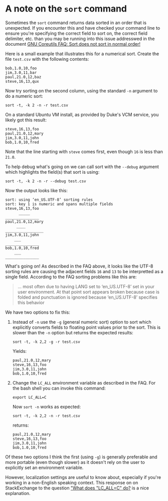 
# A note on the `sort` command

Sometimes the `sort` command returns data sorted in an order that is unexpected. If you encounter this and have checked your command line to ensure you're specifying the correct field to sort on, the correct field delimiter, etc. than you may be running into this issue addresswed in the document [GNU Coreutils FAQ: Sort does not sort in normal order!](https://www.gnu.org/software/coreutils/faq/coreutils-faq.html#Sort-does-not-sort-in-normal-order_0021)

Here is a small example that illustrates this for a numerical sort. Create the file `test.csv` with the following contents:

```
bob,1.0,10,foo
jim,3.0,11,bar
paul,21.0,12,baz
steve,16,13,qux
```

Now try sorting on the second column, using the standard `-n` argument to do a numeric sort:

```
sort -t, -k 2 -n -r test.csv
```

On a standard Ubuntu VM install, as provided by Duke's VCM service, you likely got this result:

```
steve,16,13,foo
paul,21.0,12,mary
jim,3.0,11,john
bob,1.0,10,fred
```

Note that the line starting with `steve` comes first, even though `16` is less than `21.0`.

To help debug what's going on we can call sort with the `--debug` argument which highlights the field(s) that sort is using:

```
sort -t, -k 2 -n -r --debug test.csv
```

Now the output looks like this:

```
sort: using ‘en_US.UTF-8’ sorting rules
sort: key 1 is numeric and spans multiple fields
steve,16,13,foo
      _____
_______________
paul,21.0,12,mary
     ____
_________________
jim,3.0,11,john
    ___
_______________
bob,1.0,10,fred
    ___
_______________
```

What's going on!  As described in the FAQ above, it looks like the UTF-8 sorting rules are causing the adjacent fields `16` and `13` to be interpretted as a single field. According to the FAQ sorting problems like this are:

>... most often due to having LANG set to ‘en_US.UTF-8’ set in your user environment. At that point sort appears broken because case is folded and punctuation is ignored because ‘en_US.UTF-8’ specifies this behavior


We have two options to fix this:

1) Instead of `-n` use the `-g` (general numeric sort) option to sort which explicitly converts fields to floating point values prior to the sort.  This is slower than the `-n` option but returns the expected results:

    ```
    sort -t, -k 2,2 -g -r test.csv
    ```

    Yields:

    ```
    paul,21.0,12,mary
    steve,16,13,foo
    jim,3.0,11,john
    bob,1.0,10,fred
    ```
2) Change the `LC_ALL` environment variable as described in the FAQ. For the bash shell you can invoke this command:

    ```
    export LC_ALL=C
    ```

    Now `sort -n` works as expected:

    ```
    sort -t, -k 2,2 -n -r test.csv
    ```

    returns:

    ```
    paul,21.0,12,mary
    steve,16,13,foo
    jim,3.0,11,john
    bob,1.0,10,fred
    ```    

Of these two options I think the first (using `-g`) is generally preferable and more portable (even though slower) as it doesn't rely on the user to explicitly set an environment variable. 

However, localization settings are useful to know about, especially if you're working in a non-English speaking context.  This response on on StackExchange to the question ["What does "LC_ALL=C" do?](https://unix.stackexchange.com/a/87763) is a nice explanation.
